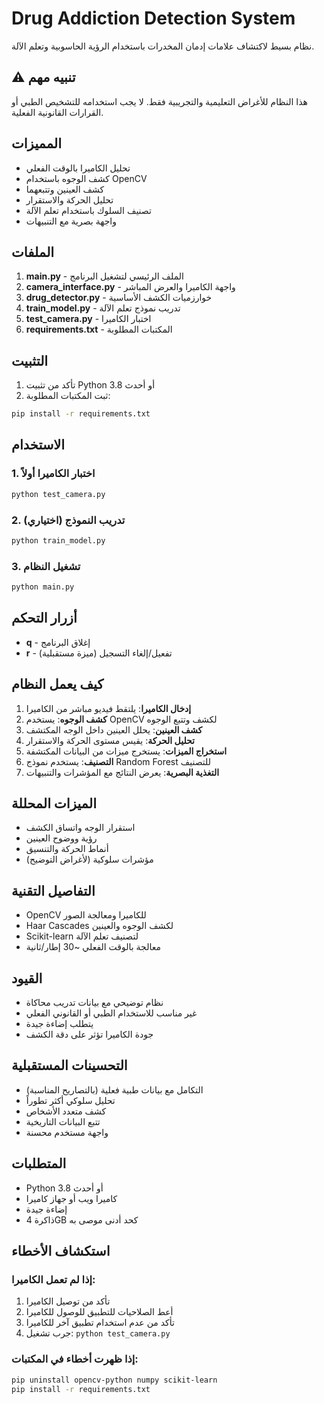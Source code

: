# Drug Addiction Detection System

نظام بسيط لاكتشاف علامات إدمان المخدرات باستخدام الرؤية الحاسوبية وتعلم الآلة.

## ⚠️ تنبيه مهم
هذا النظام للأغراض التعليمية والتجريبية فقط. لا يجب استخدامه للتشخيص الطبي أو القرارات القانونية الفعلية.

## المميزات
- تحليل الكاميرا بالوقت الفعلي
- كشف الوجوه باستخدام OpenCV
- كشف العينين وتتبعهما
- تحليل الحركة والاستقرار
- تصنيف السلوك باستخدام تعلم الآلة
- واجهة بصرية مع التنبيهات

## الملفات
1. **main.py** - الملف الرئيسي لتشغيل البرنامج
2. **camera_interface.py** - واجهة الكاميرا والعرض المباشر  
3. **drug_detector.py** - خوارزميات الكشف الأساسية
4. **train_model.py** - تدريب نموذج تعلم الآلة
5. **test_camera.py** - اختبار الكاميرا
6. **requirements.txt** - المكتبات المطلوبة

## التثبيت

1. تأكد من تثبيت Python 3.8 أو أحدث
2. ثبت المكتبات المطلوبة:
```bash
pip install -r requirements.txt
```

## الاستخدام

### 1. اختبار الكاميرا أولاً
```bash
python test_camera.py
```

### 2. تدريب النموذج (اختياري)
```bash
python train_model.py
```

### 3. تشغيل النظام
```bash
python main.py
```

## أزرار التحكم
- **q** - إغلاق البرنامج
- **r** - تفعيل/إلغاء التسجيل (ميزة مستقبلية)

## كيف يعمل النظام

1. **إدخال الكاميرا**: يلتقط فيديو مباشر من الكاميرا
2. **كشف الوجوه**: يستخدم OpenCV لكشف وتتبع الوجوه
3. **كشف العينين**: يحلل العينين داخل الوجه المكتشف
4. **تحليل الحركة**: يقيس مستوى الحركة والاستقرار
5. **استخراج الميزات**: يستخرج ميزات من البيانات المكتشفة
6. **التصنيف**: يستخدم نموذج Random Forest للتصنيف
7. **التغذية البصرية**: يعرض النتائج مع المؤشرات والتنبيهات

## الميزات المحللة
- استقرار الوجه واتساق الكشف
- رؤية ووضوح العينين  
- أنماط الحركة والتنسيق
- مؤشرات سلوكية (لأغراض التوضيح)

## التفاصيل التقنية
- OpenCV للكاميرا ومعالجة الصور
- Haar Cascades لكشف الوجوه والعينين
- Scikit-learn لتصنيف تعلم الآلة
- معالجة بالوقت الفعلي ~30 إطار/ثانية

## القيود
- نظام توضيحي مع بيانات تدريب محاكاة
- غير مناسب للاستخدام الطبي أو القانوني الفعلي
- يتطلب إضاءة جيدة
- جودة الكاميرا تؤثر على دقة الكشف

## التحسينات المستقبلية
- التكامل مع بيانات طبية فعلية (بالتصاريح المناسبة)
- تحليل سلوكي أكثر تطوراً
- كشف متعدد الأشخاص
- تتبع البيانات التاريخية
- واجهة مستخدم محسنة

## المتطلبات
- Python 3.8 أو أحدث
- كاميرا ويب أو جهاز كاميرا
- إضاءة جيدة
- ذاكرة 4GB كحد أدنى موصى به

## استكشاف الأخطاء

### إذا لم تعمل الكاميرا:
1. تأكد من توصيل الكاميرا
2. أعط الصلاحيات للتطبيق للوصول للكاميرا
3. تأكد من عدم استخدام تطبيق آخر للكاميرا
4. جرب تشغيل: `python test_camera.py`

### إذا ظهرت أخطاء في المكتبات:
```bash
pip uninstall opencv-python numpy scikit-learn
pip install -r requirements.txt
```

